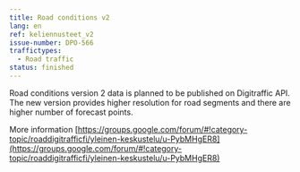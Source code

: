 ```yaml
---
title: Road conditions v2
lang: en
ref: keliennusteet_v2
issue-number: DPO-566
traffictypes:
  - Road traffic
status: finished
---
```


Road conditions version 2 data is planned to be published on Digitraffic API. The new version provides higher resolution for road segments and there are higher number of forecast points.
 
More information [https://groups.google.com/forum/#!category-topic/roaddigitrafficfi/yleinen-keskustelu/u-PybMHgER8](https://groups.google.com/forum/#!category-topic/roaddigitrafficfi/yleinen-keskustelu/u-PybMHgER8)